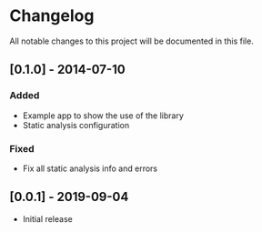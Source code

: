 # Changelog
All notable changes to this project will be documented in this file.

## [0.1.0] - 2014-07-10
### Added
- Example app to show the use of the library
- Static analysis configuration

### Fixed
- Fix all static analysis info and errors

## [0.0.1] - 2019-09-04
- Initial release



